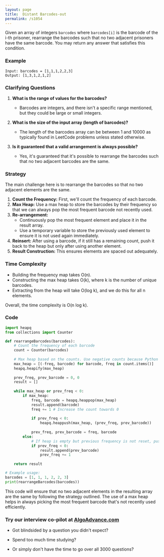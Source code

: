 ```yaml
---
layout: page
title:  Distant Barcodes-out
permalink: /s1054
---
```


Given an array of integers `barcodes` where `barcodes[i]` is the barcode of the i-th prisoner, rearrange the barcodes such that no two adjacent prisoners have the same barcode. You may return any answer that satisfies this condition.

### Example
```
Input: barcodes = [1,1,1,2,2,3]
Output: [1,3,1,2,1,2]
```

### Clarifying Questions

1. **What is the range of values for the barcodes?** 
   - Barcodes are integers, and there isn't a specific range mentioned, but they could be large or small integers.

2. **What is the size of the input array (length of barcodes)?**
   - The length of the barcodes array can be between 1 and 10000 as typically found in LeetCode problems unless stated otherwise.

3. **Is it guaranteed that a valid arrangement is always possible?**
   - Yes, it's guaranteed that it's possible to rearrange the barcodes such that no two adjacent barcodes are the same.

### Strategy

The main challenge here is to rearrange the barcodes so that no two adjacent elements are the same. 

1. **Count the Frequency:** First, we'll count the frequency of each barcode.
2. **Max Heap:** Use a max heap to store the barcodes by their frequency so that we can always pop the most frequent barcode not recently used.
3. **Re-arrangement:**
   - Continuously pop the most frequent element and place it in the result array.
   - Use a temporary variable to store the previously used element to ensure it is not used again immediately.
4. **Reinsert:** After using a barcode, if it still has a remaining count, push it back to the heap but only after using another element.
5. **Result Construction:** This ensures elements are spaced out adequately.

### Time Complexity

- Building the frequency map takes O(n).
- Constructing the max heap takes O(k), where k is the number of unique barcodes.
- Extracting from the heap will take O(log k), and we do this for all n elements.
  
Overall, the time complexity is O(n log k).

### Code

```python
import heapq
from collections import Counter

def rearrangeBarcodes(barcodes):
    # Count the frequency of each barcode
    count = Counter(barcodes)
    
    # Max heap based on the counts. Use negative counts because Python's heapq is a min-heap by default
    max_heap = [(-freq, barcode) for barcode, freq in count.items()]
    heapq.heapify(max_heap)
    
    prev_freq, prev_barcode = 0, 0
    result = []
    
    while max_heap or prev_freq < 0:
        if max_heap:
            freq, barcode = heapq.heappop(max_heap)
            result.append(barcode)
            freq += 1 # Increase the count towards 0
            
            if prev_freq < 0:
                heapq.heappush(max_heap, (prev_freq, prev_barcode))
                
            prev_freq, prev_barcode = freq, barcode
        else:
            # If heap is empty but previous frequency is not reset, push it back
            if prev_freq < 0:
                result.append(prev_barcode)
                prev_freq += 1
    
    return result

# Example usage:
barcodes = [1, 1, 1, 2, 2, 3]
print(rearrangeBarcodes(barcodes))
```

This code will ensure that no two adjacent elements in the resulting array are the same by following the strategy outlined. The use of a max heap helps in always picking the most frequent barcode that's not recently used efficiently.


### Try our interview co-pilot at [AlgoAdvance.com](https://algoAdvance.com)

- Got blindsided by a question you didn't expect?

- Spend too much time studying?

- Or simply don't have the time to go over all 3000 questions?

